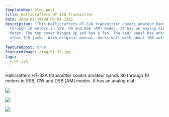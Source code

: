```yaml
---
templateKey: blog-post
title: Hallicrafters HT-32A Transmitter
date: 2020-01-19T00:09:04.726Z
description: "This Hallicrafters HT-32A transmitter covers amateur bands 80
  through 10 meters in SSB, CW and DSB [AM] modes. It has an analog dial. Has
  Meter. The top cover hinges up and has a fan. The rear panel has antenna and
  other I/O jacks. With original manual. Works well with about 100 watts output.
  "
featuredpost: true
featuredimage: /img/ht-32.jpg
tags:
  - HT-32A
---
```

Hallicrafters HT-32A transmitter covers amateur bands 80 through 10 meters in SSB, CW and DSB \[AM] modes. It has an analog dial.

![](/img/ht-32.jpg)

![](/img/ht32_front.jpg)

![](/img/ht32inside.jpg)